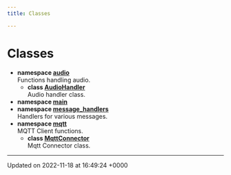 ```yaml
---
title: Classes

---
```


# Classes




* **namespace [audio](/SignallingSystem-doc/audiosystem/Namespaces/namespaceaudio/)** <br>Functions handling audio. 
    * **class [AudioHandler](/SignallingSystem-doc/audiosystem/Classes/classaudio_1_1AudioHandler/)** <br>Audio handler class. 
* **namespace [main](/SignallingSystem-doc/audiosystem/Namespaces/namespacemain/)** 
* **namespace [message_handlers](/SignallingSystem-doc/audiosystem/Namespaces/namespacemessage__handlers/)** <br>Handlers for various messages. 
* **namespace [mqtt](/SignallingSystem-doc/audiosystem/Namespaces/namespacemqtt/)** <br>MQTT Client functions. 
    * **class [MqttConnector](/SignallingSystem-doc/audiosystem/Classes/classmqtt_1_1MqttConnector/)** <br>Mqtt Connector class. 



-------------------------------

Updated on 2022-11-18 at 16:49:24 +0000
